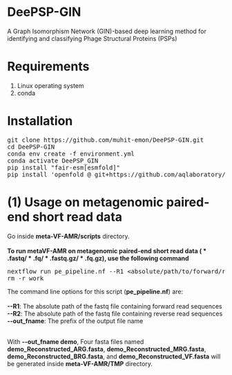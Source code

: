 # DeePSP-GIN
A Graph Isomorphism Network (GIN)-based deep learning method for identifying and classifying Phage Structural Proteins (PSPs)

# Requirements
<ol>
  <li>Linux operating system</li>
  <li>conda</li>
</ol>

# Installation
<pre>
git clone https://github.com/muhit-emon/DeePSP-GIN.git
cd DeePSP-GIN
conda env create -f environment.yml
conda activate DeePSP_GIN
pip install "fair-esm[esmfold]"
pip install 'openfold @ git+https://github.com/aqlaboratory/openfold.git@4b41059694619831a7db195b7e0988fc4ff3a307'
</pre>

# (1) Usage on metagenomic paired-end short read data
Go inside <b>meta-VF-AMR/scripts</b> directory. <br> <br>
<b>To run metaVF-AMR on metagenomic paired-end short read data (<span> &#42; </span>.fastq/<span> &#42; </span>.fq/<span> &#42; </span>.fastq.gz/<span> &#42; </span>.fq.gz), use the following command</b> <br>
<pre>
nextflow run pe_pipeline.nf --R1 &ltabsolute/path/to/forward/read/file&gt --R2 &ltabsolute/path/to/reverse/read/file&gt --out_fname &ltprefix of output file name&gt
rm -r work
</pre>
The command line options for this script (<b>pe_pipeline.nf</b>) are: <br><br>
<b>--R1</b>: The absolute path of the fastq file containing forward read sequences <br>
<b>--R2</b>: The absolute path of the fastq file containing reverse read sequences <br>
<b>--out_fname</b>: The prefix of the output file name <br><br>

With <b>--out_fname demo</b>, Four fasta files named <b>demo_Reconstructed_ARG.fasta</b>, <b>demo_Reconstructed_MRG.fasta</b>, <b>demo_Reconstructed_BRG.fasta</b>, and <b>demo_Reconstructed_VF.fasta</b> will be generated inside <b>meta-VF-AMR/TMP</b> directory. <br><br>
